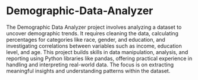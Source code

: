 # Demographic-Data-Analyzer
The Demographic Data Analyzer project involves analyzing a dataset to uncover demographic trends. It requires cleaning the data, calculating percentages for categories like race, gender, and education, and investigating correlations between variables such as income, education level, and age. This project builds skills in data manipulation, analysis, and reporting using Python libraries like pandas, offering practical experience in handling and interpreting real-world data. The focus is on extracting meaningful insights and understanding patterns within the dataset.
